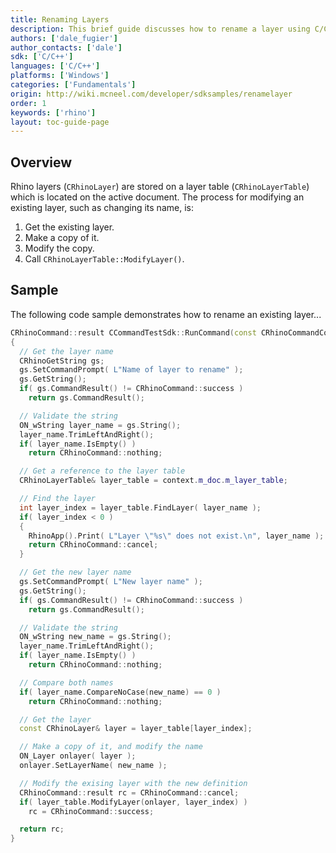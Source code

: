 ```yaml
---
title: Renaming Layers
description: This brief guide discusses how to rename a layer using C/C++.
authors: ['dale_fugier']
author_contacts: ['dale']
sdk: ['C/C++']
languages: ['C/C++']
platforms: ['Windows']
categories: ['Fundamentals']
origin: http://wiki.mcneel.com/developer/sdksamples/renamelayer
order: 1
keywords: ['rhino']
layout: toc-guide-page
---
```


 
## Overview

Rhino layers (`CRhinoLayer`) are stored on a layer table (`CRhinoLayerTable`) which is located on the active document.  The process for modifying an existing layer, such as changing its name, is:

1. Get the existing layer.
1. Make a copy of it.
1. Modify the copy.
1. Call `CRhinoLayerTable::ModifyLayer()`.

## Sample

The following code sample demonstrates how to rename an existing layer...

```cpp
CRhinoCommand::result CCommandTestSdk::RunCommand(const CRhinoCommandContext& context)
{
  // Get the layer name
  CRhinoGetString gs;
  gs.SetCommandPrompt( L"Name of layer to rename" );
  gs.GetString();
  if( gs.CommandResult() != CRhinoCommand::success )
    return gs.CommandResult();

  // Validate the string
  ON_wString layer_name = gs.String();
  layer_name.TrimLeftAndRight();
  if( layer_name.IsEmpty() )
    return CRhinoCommand::nothing;

  // Get a reference to the layer table  
  CRhinoLayerTable& layer_table = context.m_doc.m_layer_table;

  // Find the layer
  int layer_index = layer_table.FindLayer( layer_name );
  if( layer_index < 0 )
  {
    RhinoApp().Print( L"Layer \"%s\" does not exist.\n", layer_name );
    return CRhinoCommand::cancel;
  }

  // Get the new layer name  
  gs.SetCommandPrompt( L"New layer name" );
  gs.GetString();
  if( gs.CommandResult() != CRhinoCommand::success )
    return gs.CommandResult();

  // Validate the string
  ON_wString new_name = gs.String();
  layer_name.TrimLeftAndRight();
  if( layer_name.IsEmpty() )
    return CRhinoCommand::nothing;

  // Compare both names  
  if( layer_name.CompareNoCase(new_name) == 0 )
    return CRhinoCommand::nothing;

  // Get the layer
  const CRhinoLayer& layer = layer_table[layer_index];

  // Make a copy of it, and modify the name
  ON_Layer onlayer( layer );
  onlayer.SetLayerName( new_name );

  // Modify the exising layer with the new definition  
  CRhinoCommand::result rc = CRhinoCommand::cancel;
  if( layer_table.ModifyLayer(onlayer, layer_index) )
    rc = CRhinoCommand::success;

  return rc;
}
```
